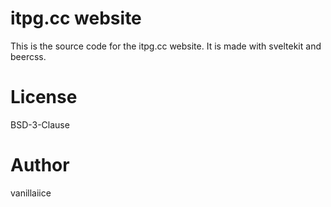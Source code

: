 # itpg.cc website

This is the source code for the itpg.cc website.
It is made with sveltekit and beercss.

# License

BSD-3-Clause

# Author

vanillaiice
